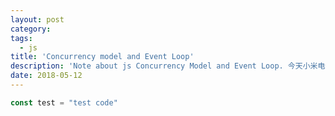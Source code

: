 ```yaml
---
layout: post
category: 
tags:
  - js
title: 'Concurrency model and Event Loop'
description: 'Note about js Concurrency Model and Event Loop. 今天小米电话面试的时候又被问到了，一直没好好看过，抓紧补一下'
date: 2018-05-12
---
```


```ts
const test = "test code"
```